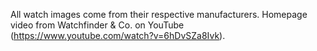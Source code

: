 All watch images come from their respective manufacturers. Homepage video from Watchfinder & Co. on YouTube (https://www.youtube.com/watch?v=6hDvSZa8Ivk).